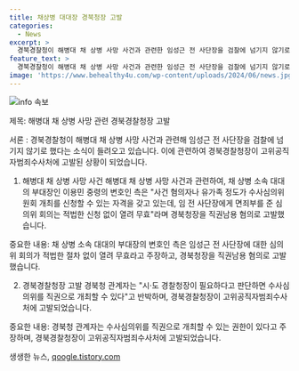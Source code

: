 ```yaml
---
title: 채상병 대대장 경북청장 고발
categories:
  - News
excerpt: >
  경북경찰청이 해병대 채 상병 사망 사건과 관련한 임성근 전 사단장을 검찰에 넘기지 않기로 했고, 이에 대한 외압 의혹과 관련해 경북경찰청장이 고발됐습니다. 경찰 수사심의위원회가 임 전 사단장에 대한 혐의를 부인한 데 따라, 이용민 중령의 변호인 측은 경북청장을 직권남용 혐의로 공수처에 고발했습니다. 이에 관계자는 직권으로 개최할 수 있다고 반박했습니다. 
feature_text: >
  경북경찰청이 해병대 채 상병 사망 사건과 관련한 임성근 전 사단장을 검찰에 넘기지 않기로 했고, 이에 대한 외압 의혹과 관련해 경북경찰청장이 고발됐습니다. 경찰 수사심의위원회가 임 전 사단장에 대한 혐의를 부인한 데 따라, 이용민 중령의 변호인 측은 경북청장을 직권남용 혐의로 공수처에 고발했습니다. 이에 관계자는 직권으로 개최할 수 있다고 반박했습니다. 
image: 'https://www.behealthy4u.com/wp-content/uploads/2024/06/news.jpg'
---
```


<p><img src="https://www.behealthy4u.com/wp-content/uploads/2024/06/news.jpg" alt="info 속보" /></p>

<p>제목: 해병대 채 상병 사망 관련 경북경찰청장 고발</p>

<p>서론 :
경북경찰청이 해병대 채 상병 사망 사건과 관련해 임성근 전 사단장을 검찰에 넘기지 않기로 했다는 소식이 들려오고 있습니다. 이에 관련하여 경북경찰청장이 고위공직자범죄수사처에 고발된 상황이 되었습니다.</p>

<ol>
<li>해병대 채 상병 사망 사건
해병대 채 상병 사망 사건과 관련하여, 채 상병 소속 대대의 부대장인 이용민 중령의 변호인 측은 "사건 혐의자나 유가족 정도가 수사심의위원회 개최를 신청할 수 있는 자격을 갖고 있는데, 임 전 사단장에게 면죄부를 준 심의위 회의는 적법한 신청 없이 열려 무효"라며 경북청장을 직권남용 혐의로 고발했습니다.</li>
</ol>

<p>중요한 내용:
채 상병 소속 대대의 부대장의 변호인 측은 임성근 전 사단장에 대한 심의위 회의가 적법한 절차 없이 열려 무효라고 주장하고, 경북청장을 직권남용 혐의로 고발했습니다.</p>

<ol start="2">
<li>경북경찰청장 고발
경북청 관계자는 "시·도 경찰청장이 필요하다고 판단하면 수사심의위를 직권으로 개최할 수 있다"고 반박하며, 경북경찰청장이 고위공직자범죄수사처에 고발되었습니다.</li>
</ol>

<p>중요한 내용:
경북청 관계자는 수사심의위를 직권으로 개최할 수 있는 권한이 있다고 주장하며, 경북경찰청장이 고위공직자범죄수사처에 고발되었습니다.</p>
생생한 뉴스, <a href="https://qoogle.tistory.com" rel="dofollow">qoogle.tistory.com</a>


